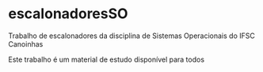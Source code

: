 # escalonadoresSO
Trabalho de escalonadores da disciplina de Sistemas Operacionais do IFSC Canoinhas

Este trabalho é um material de estudo disponível para todos
